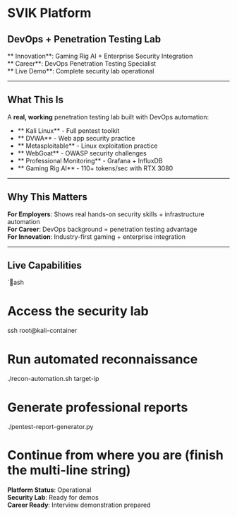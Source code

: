 ﻿#  SVIK Platform
## DevOps + Penetration Testing Lab

** Innovation**: Gaming Rig AI + Enterprise Security Integration  
** Career**: DevOps  Penetration Testing Specialist  
** Live Demo**: Complete security lab operational  

---

##  **What This Is**

A **real, working** penetration testing lab built with DevOps automation:

- ** Kali Linux** - Full pentest toolkit
- ** DVWA** - Web app security practice  
- ** Metasploitable** - Linux exploitation practice
- ** WebGoat** - OWASP security challenges
- ** Professional Monitoring** - Grafana + InfluxDB
- ** Gaming Rig AI** - 110+ tokens/sec with RTX 3080

---

##  **Why This Matters**

**For Employers**: Shows real hands-on security skills + infrastructure automation  
**For Career**: DevOps background = penetration testing advantage  
**For Innovation**: Industry-first gaming + enterprise integration  

---

##  **Live Capabilities**

`ash
# Access the security lab
ssh root@kali-container

# Run automated reconnaissance  
./recon-automation.sh target-ip

# Generate professional reports
./pentest-report-generator.py

# Continue from where you are (finish the multi-line string)
**Platform Status**:  Operational  
**Security Lab**:  Ready for demos  
**Career Ready**:  Interview demonstration prepared  
